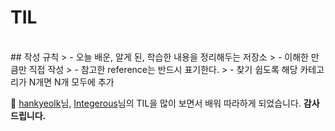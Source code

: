 # TIL
<br/>
## 작성 규칙
> - 오늘 배운, 알게 된, 학습한 내용을 정리해두는 저장소  
> - 이해한 만큼만 직접 작성
> - 참고한 reference는 반드시 표기한다.
> - 찾기 쉽도록 해당 카테고리가 N개면 N개 모두에 추가
<br/>

🤩 [hankyeolk](https://github.com/hankyeolk/TIL)님, [Integerous](https://github.com/Integerous/TIL)님의 TIL을 많이 보면서 배워 따라하게 되었습니다. **감사드립니다.**


